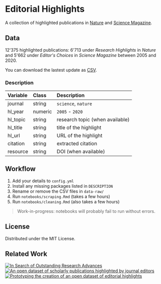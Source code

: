 # Editorial Highlights

A collection of highlighted publications in [Nature](https://www.nature.com) and [Science Magazine](https://science.sciencemag.org).


## Data

12'375 highlighted publications: 6'713 under *Research Highlights* in *Nature* and 5'662 under *Editor's Choices* in *Science Magazine* between 2005 and 2020.

You can download the lastest update as [CSV](https://raw.githubusercontent.com/zambujo/editorials/main/data/research_highlights.csv).


### Description

|Variable |Class     |Description                       |
|:--------|:---------|:---------------------------------|
|journal  |string    |`science`, `nature`               |
|hl_year  |numeric   |`2005` - `2020`                   |
|hl_topic |string    |research topic (when available)   |
|hl_title |string    |title of the highlight            |
|hl_url   |string    |URL of the highlight              |
|citation |string    |extracted citation                |
|resource |string    |DOI (when available)              |


## Workflow

1. Add your details to `config.yml`
2. Install any missing packages listed in `DESCRIPTION`
3. Rename or remove the CSV files in `data-raw/`
4. Run `notebooks/scraping.Rmd` (takes a few hours)
5. Run `notebooks/cleaning.Rmd` (also takes a few hours)

> Work-in-progress: notebooks will probably fail to run without errors.

## License

Distributed under the MIT License.

## Related Work

[![In Search of Outstanding Research Advances](https://zenodo.org/badge/DOI/10.5281/zenodo.4155204.svg)](https://doi.org/10.5281/zenodo.4155204)  
[![An open dataset of scholarly publications highlighted by journal editors](https://zenodo.org/badge/DOI/10.5281/zenodo.4275660.svg)](https://doi.org/10.5281/zenodo.4275660)  
[![Prototyping the creation of an open dataset of editorial highlights](https://img.shields.io/badge/arXiv-2011.07910-b31b1b.svg)](https://arxiv.org/abs/2011.07910)  
